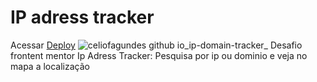 # IP adress tracker
Acessar [Deploy](https://celiofagundes.github.io/ip-domain-tracker/)
![celiofagundes github io_ip-domain-tracker_](https://user-images.githubusercontent.com/77676047/167635530-6f9a994c-4551-47b1-8dd4-602251cf47c4.png)
Desafio frontent mentor Ip Adress Tracker: Pesquisa por ip ou dominio e veja no mapa a localização


